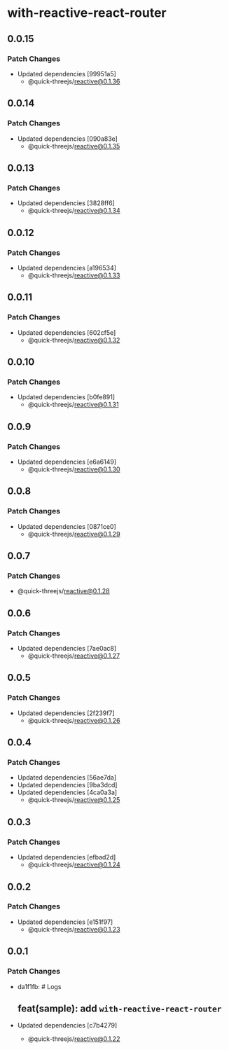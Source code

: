 # with-reactive-react-router

## 0.0.15

### Patch Changes

- Updated dependencies [99951a5]
  - @quick-threejs/reactive@0.1.36

## 0.0.14

### Patch Changes

- Updated dependencies [090a83e]
  - @quick-threejs/reactive@0.1.35

## 0.0.13

### Patch Changes

- Updated dependencies [3828ff6]
  - @quick-threejs/reactive@0.1.34

## 0.0.12

### Patch Changes

- Updated dependencies [a196534]
  - @quick-threejs/reactive@0.1.33

## 0.0.11

### Patch Changes

- Updated dependencies [602cf5e]
  - @quick-threejs/reactive@0.1.32

## 0.0.10

### Patch Changes

- Updated dependencies [b0fe891]
  - @quick-threejs/reactive@0.1.31

## 0.0.9

### Patch Changes

- Updated dependencies [e6a6149]
  - @quick-threejs/reactive@0.1.30

## 0.0.8

### Patch Changes

- Updated dependencies [0871ce0]
  - @quick-threejs/reactive@0.1.29

## 0.0.7

### Patch Changes

- @quick-threejs/reactive@0.1.28

## 0.0.6

### Patch Changes

- Updated dependencies [7ae0ac8]
  - @quick-threejs/reactive@0.1.27

## 0.0.5

### Patch Changes

- Updated dependencies [2f239f7]
  - @quick-threejs/reactive@0.1.26

## 0.0.4

### Patch Changes

- Updated dependencies [56ae7da]
- Updated dependencies [9ba3dcd]
- Updated dependencies [4ca0a3a]
  - @quick-threejs/reactive@0.1.25

## 0.0.3

### Patch Changes

- Updated dependencies [efbad2d]
  - @quick-threejs/reactive@0.1.24

## 0.0.2

### Patch Changes

- Updated dependencies [e151f97]
  - @quick-threejs/reactive@0.1.23

## 0.0.1

### Patch Changes

- da1f1fb: # Logs

  ## feat(sample): add `with-reactive-react-router`

- Updated dependencies [c7b4279]
  - @quick-threejs/reactive@0.1.22
